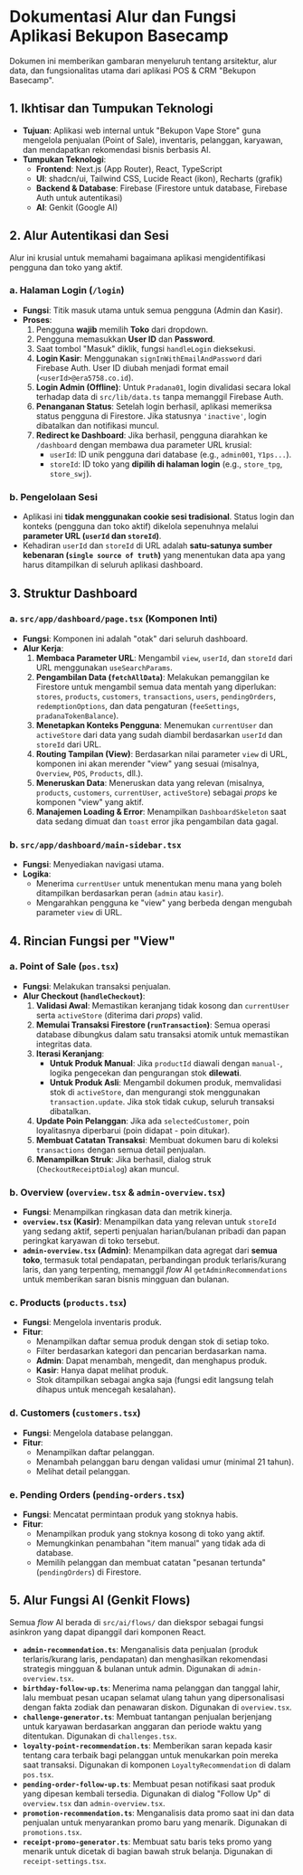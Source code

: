 # Dokumentasi Alur dan Fungsi Aplikasi Bekupon Basecamp

Dokumen ini memberikan gambaran menyeluruh tentang arsitektur, alur data, dan fungsionalitas utama dari aplikasi POS & CRM "Bekupon Basecamp".

## 1. Ikhtisar dan Tumpukan Teknologi

- **Tujuan**: Aplikasi web internal untuk "Bekupon Vape Store" guna mengelola penjualan (Point of Sale), inventaris, pelanggan, karyawan, dan mendapatkan rekomendasi bisnis berbasis AI.
- **Tumpukan Teknologi**:
  - **Frontend**: Next.js (App Router), React, TypeScript
  - **UI**: shadcn/ui, Tailwind CSS, Lucide React (ikon), Recharts (grafik)
  - **Backend & Database**: Firebase (Firestore untuk database, Firebase Auth untuk autentikasi)
  - **AI**: Genkit (Google AI)

## 2. Alur Autentikasi dan Sesi

Alur ini krusial untuk memahami bagaimana aplikasi mengidentifikasi pengguna dan toko yang aktif.

### a. Halaman Login (`/login`)
- **Fungsi**: Titik masuk utama untuk semua pengguna (Admin dan Kasir).
- **Proses**:
  1. Pengguna **wajib** memilih **Toko** dari dropdown.
  2. Pengguna memasukkan **User ID** dan **Password**.
  3. Saat tombol "Masuk" diklik, fungsi `handleLogin` dieksekusi.
  4. **Login Kasir**: Menggunakan `signInWithEmailAndPassword` dari Firebase Auth. User ID diubah menjadi format email (`<userId>@era5758.co.id`).
  5. **Login Admin (Offline)**: Untuk `Pradana01`, login divalidasi secara lokal terhadap data di `src/lib/data.ts` tanpa memanggil Firebase Auth.
  6. **Penanganan Status**: Setelah login berhasil, aplikasi memeriksa status pengguna di Firestore. Jika statusnya `'inactive'`, login dibatalkan dan notifikasi muncul.
  7. **Redirect ke Dashboard**: Jika berhasil, pengguna diarahkan ke `/dashboard` dengan membawa dua parameter URL krusial:
     - `userId`: ID unik pengguna dari database (e.g., `admin001`, `Y1ps...`).
     - `storeId`: ID toko yang **dipilih di halaman login** (e.g., `store_tpg`, `store_swj`).

### b. Pengelolaan Sesi
- Aplikasi ini **tidak menggunakan cookie sesi tradisional**. Status login dan konteks (pengguna dan toko aktif) dikelola sepenuhnya melalui **parameter URL (`userId` dan `storeId`)**.
- Kehadiran `userId` dan `storeId` di URL adalah **satu-satunya sumber kebenaran (`single source of truth`)** yang menentukan data apa yang harus ditampilkan di seluruh aplikasi dashboard.

## 3. Struktur Dashboard

### a. `src/app/dashboard/page.tsx` (Komponen Inti)
- **Fungsi**: Komponen ini adalah "otak" dari seluruh dashboard.
- **Alur Kerja**:
  1. **Membaca Parameter URL**: Mengambil `view`, `userId`, dan `storeId` dari URL menggunakan `useSearchParams`.
  2. **Pengambilan Data (`fetchAllData`)**: Melakukan pemanggilan ke Firestore untuk mengambil semua data mentah yang diperlukan: `stores`, `products`, `customers`, `transactions`, `users`, `pendingOrders`, `redemptionOptions`, dan data pengaturan (`feeSettings`, `pradanaTokenBalance`).
  3. **Menetapkan Konteks Pengguna**: Menemukan `currentUser` dan `activeStore` dari data yang sudah diambil berdasarkan `userId` dan `storeId` dari URL.
  4. **Routing Tampilan (View)**: Berdasarkan nilai parameter `view` di URL, komponen ini akan merender "view" yang sesuai (misalnya, `Overview`, `POS`, `Products`, dll.).
  5. **Meneruskan Data**: Meneruskan data yang relevan (misalnya, `products`, `customers`, `currentUser`, `activeStore`) sebagai *props* ke komponen "view" yang aktif.
  6. **Manajemen Loading & Error**: Menampilkan `DashboardSkeleton` saat data sedang dimuat dan `toast` error jika pengambilan data gagal.

### b. `src/app/dashboard/main-sidebar.tsx`
- **Fungsi**: Menyediakan navigasi utama.
- **Logika**:
  - Menerima `currentUser` untuk menentukan menu mana yang boleh ditampilkan berdasarkan peran (`admin` atau `kasir`).
  - Mengarahkan pengguna ke "view" yang berbeda dengan mengubah parameter `view` di URL.

## 4. Rincian Fungsi per "View"

### a. Point of Sale (`pos.tsx`)
- **Fungsi**: Melakukan transaksi penjualan.
- **Alur Checkout (`handleCheckout`)**:
  1. **Validasi Awal**: Memastikan keranjang tidak kosong dan `currentUser` serta `activeStore` (diterima dari *props*) valid.
  2. **Memulai Transaksi Firestore (`runTransaction`)**: Semua operasi database dibungkus dalam satu transaksi atomik untuk memastikan integritas data.
  3. **Iterasi Keranjang**:
     - **Untuk Produk Manual**: Jika `productId` diawali dengan `manual-`, logika pengecekan dan pengurangan stok **dilewati**.
     - **Untuk Produk Asli**: Mengambil dokumen produk, memvalidasi stok di `activeStore`, dan mengurangi stok menggunakan `transaction.update`. Jika stok tidak cukup, seluruh transaksi dibatalkan.
  4. **Update Poin Pelanggan**: Jika ada `selectedCustomer`, poin loyalitasnya diperbarui (poin didapat - poin ditukar).
  5. **Membuat Catatan Transaksi**: Membuat dokumen baru di koleksi `transactions` dengan semua detail penjualan.
  6. **Menampilkan Struk**: Jika berhasil, dialog struk (`CheckoutReceiptDialog`) akan muncul.

### b. Overview (`overview.tsx` & `admin-overview.tsx`)
- **Fungsi**: Menampilkan ringkasan data dan metrik kinerja.
- **`overview.tsx` (Kasir)**: Menampilkan data yang relevan untuk `storeId` yang sedang aktif, seperti penjualan harian/bulanan pribadi dan papan peringkat karyawan di toko tersebut.
- **`admin-overview.tsx` (Admin)**: Menampilkan data agregat dari **semua toko**, termasuk total pendapatan, perbandingan produk terlaris/kurang laris, dan yang terpenting, memanggil *flow* AI `getAdminRecommendations` untuk memberikan saran bisnis mingguan dan bulanan.

### c. Products (`products.tsx`)
- **Fungsi**: Mengelola inventaris produk.
- **Fitur**:
  - Menampilkan daftar semua produk dengan stok di setiap toko.
  - Filter berdasarkan kategori dan pencarian berdasarkan nama.
  - **Admin**: Dapat menambah, mengedit, dan menghapus produk.
  - **Kasir**: Hanya dapat melihat produk.
  - Stok ditampilkan sebagai angka saja (fungsi edit langsung telah dihapus untuk mencegah kesalahan).

### d. Customers (`customers.tsx`)
- **Fungsi**: Mengelola database pelanggan.
- **Fitur**:
  - Menampilkan daftar pelanggan.
  - Menambah pelanggan baru dengan validasi umur (minimal 21 tahun).
  - Melihat detail pelanggan.

### e. Pending Orders (`pending-orders.tsx`)
- **Fungsi**: Mencatat permintaan produk yang stoknya habis.
- **Fitur**:
  - Menampilkan produk yang stoknya kosong di toko yang aktif.
  - Memungkinkan penambahan "item manual" yang tidak ada di database.
  - Memilih pelanggan dan membuat catatan "pesanan tertunda" (`pendingOrders`) di Firestore.

## 5. Alur Fungsi AI (Genkit Flows)

Semua *flow* AI berada di `src/ai/flows/` dan diekspor sebagai fungsi asinkron yang dapat dipanggil dari komponen React.

- **`admin-recommendation.ts`**: Menganalisis data penjualan (produk terlaris/kurang laris, pendapatan) dan menghasilkan rekomendasi strategis mingguan & bulanan untuk admin. Digunakan di `admin-overview.tsx`.
- **`birthday-follow-up.ts`**: Menerima nama pelanggan dan tanggal lahir, lalu membuat pesan ucapan selamat ulang tahun yang dipersonalisasi dengan fakta zodiak dan penawaran diskon. Digunakan di `overview.tsx`.
- **`challenge-generator.ts`**: Membuat tantangan penjualan berjenjang untuk karyawan berdasarkan anggaran dan periode waktu yang ditentukan. Digunakan di `challenges.tsx`.
- **`loyalty-point-recommendation.ts`**: Memberikan saran kepada kasir tentang cara terbaik bagi pelanggan untuk menukarkan poin mereka saat transaksi. Digunakan di komponen `LoyaltyRecommendation` di dalam `pos.tsx`.
- **`pending-order-follow-up.ts`**: Membuat pesan notifikasi saat produk yang dipesan kembali tersedia. Digunakan di dialog "Follow Up" di `overview.tsx` dan `admin-overview.tsx`.
- **`promotion-recommendation.ts`**: Menganalisis data promo saat ini dan data penjualan untuk menyarankan promo baru yang menarik. Digunakan di `promotions.tsx`.
- **`receipt-promo-generator.ts`**: Membuat satu baris teks promo yang menarik untuk dicetak di bagian bawah struk belanja. Digunakan di `receipt-settings.tsx`.
